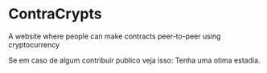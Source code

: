 # ContraCrypts
A website where people can make contracts peer-to-peer using cryptocurrency




Se em caso de algum contribuir publico veja isso: Tenha uma otima estadia.
